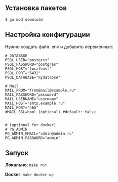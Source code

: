 ## Установка пакетов

    $ go mod download

## Настройка конфигурации  
Нужно создать файл .env и добавить переменные:

    # DATABASE
    PSQL_USER="postgres"
    PSQL_PASSWORD="postgres"
    PSQL_HOST="localhost"
    PSQL_PORT="5432"
    PSQL_DATABASE="mydatabse"
    
    # Mail
    MAIL_FROM="fromEmail@example.ru"
    MAIL_PASSWORD="password"
    MAIL_USERNAME="username"
    MAIL_HOST="smtp.example.ru"
    MAIL_PORT="465"
    #MAIL_SSL=bool (optional) #default: false
    
    
    # (optional for docker)
    # PG_ADMIN
    PG_ADMIN_EMAIL="admin@admin.ru"
    PG_ADMIN_PASSWORD="admin"

## Запуск
**Локально**: `make run`


**Docker**: `make docker-up`
